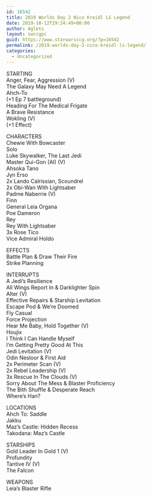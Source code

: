 ```yaml
---
id: 16542
title: 2019 Worlds Day 2 Nico Kreidl LS Legend
date: 2019-10-12T19:24:49+00:00
author: Aglets
layout: swccgpc
guid: https://www.starwarsccg.org/?p=16542
permalink: /2019-worlds-day-2-nico-kreidl-ls-legend/
categories:
  - Uncategorized
---
```

STARTING  
Anger, Fear, Aggression (V)  
The Galaxy May Need A Legend  
Ahch-To  
(+1 Ep 7 battleground)  
Heading For The Medical Frigate  
A Brave Resistance  
Wokling (V)  
(+1 Effect)

CHARACTERS  
Chewie With Bowcaster  
Solo  
Luke Skywalker, The Last Jedi  
Master Qui-Gon (AI) (V)  
Ahsoka Tano  
Jyn Erso  
2x Lando Calrissian, Scoundrel  
2x Obi-Wan With Lightsaber  
Padme Naberrie (V)  
Finn  
General Leia Organa  
Poe Dameron  
Rey  
Rey With Lightsaber  
3x Rose Tico  
Vice Admiral Holdo

EFFECTS  
Battle Plan & Draw Their Fire  
Strike Planning

INTERRUPTS  
A Jedi’s Resilience  
All Wings Report In & Darklighter Spin  
Alter (V)  
Effective Repairs & Starship Levitation  
Escape Pod & We’re Doomed  
Fly Casual  
Force Projection  
Hear Me Baby, Hold Together (V)  
Houjix  
I Think I Can Handle Myself  
I’m Getting Pretty Good At This  
Jedi Levitation (V)  
Odin Nesloor & First Aid  
2x Perimeter Scan (V)  
2x Rebel Leadership (V)  
3x Rescue In The Clouds (V)  
Sorry About The Mess & Blaster Proficiency  
The Bith Shuffle & Desperate Reach  
Where’s Han?

LOCATIONS  
Ahch To: Saddle  
Jakku  
Maz’s Castle: Hidden Recess  
Takodana: Maz’s Castle

STARSHIPS  
Gold Leader In Gold 1 (V)  
Profundity  
Tantive IV (V)  
The Falcon

WEAPONS  
Leia’s Blaster Rifle